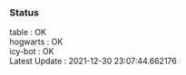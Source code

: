 ### Status


table : OK  
hogwarts : OK  
icy-bot : OK  
Latest Update : 2021-12-30 23:07:44.662176

